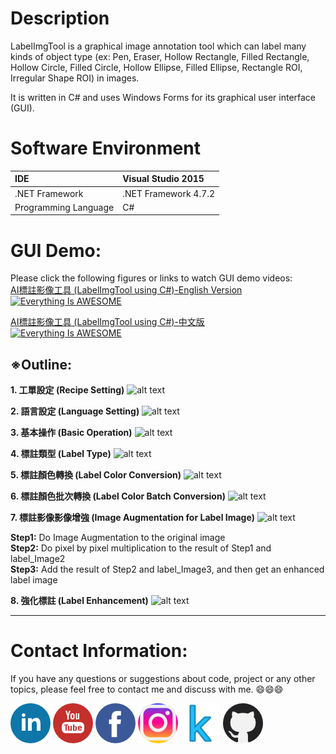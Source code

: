 # Description
LabelImgTool is a graphical image annotation tool which can label many kinds of object type (ex: Pen, Eraser, Hollow Rectangle, Filled Rectangle, Hollow Circle, Filled Circle, Hollow Ellipse, Filled Ellipse, Rectangle ROI, Irregular Shape ROI) in images.

It is written in C# and uses Windows Forms for its graphical user interface (GUI).

# Software Environment
| IDE                         | Visual Studio 2015       |
| :-------------------------- | :----------------------- |
| .NET Framework              | .NET Framework 4.7.2     |
| Programming Language        | C#                       |

# GUI Demo:

Please click the following figures or links to watch GUI demo videos:  
[AI標註影像工具 (LabelImgTool using C#)-English Version](https://youtu.be/mpQwIr4hJY4)  
[![Everything Is AWESOME](http://img.youtube.com/vi/mpQwIr4hJY4/sddefault.jpg)](https://youtu.be/mpQwIr4hJY4)  

[AI標註影像工具 (LabelImgTool using C#)-中文版](https://youtu.be/I1Y9xXxpHi8)  
[![Everything Is AWESOME](http://img.youtube.com/vi/I1Y9xXxpHi8/sddefault.jpg)](https://youtu.be/I1Y9xXxpHi8)  

## ※Outline:   
**1. 工單設定 (Recipe Setting)**
![alt text](https://github.com/JeffWang0325/LabelImgTool/blob/master/README%20Image/1.%20%E5%B7%A5%E5%96%AE%E8%A8%AD%E5%AE%9A%20(Recipe%20Setting).jpg "Logo Title Text 1")

**2. 語言設定 (Language Setting)**
![alt text](https://github.com/JeffWang0325/LabelImgTool/blob/master/README%20Image/2.%20%E8%AA%9E%E8%A8%80%E8%A8%AD%E5%AE%9A%20(Language%20Setting).jpg "Logo Title Text 1")

**3. 基本操作 (Basic Operation)**
![alt text](https://github.com/JeffWang0325/LabelImgTool/blob/master/README%20Image/3.%20%E5%9F%BA%E6%9C%AC%E6%93%8D%E4%BD%9C%20(Basic%20Operation).jpg "Logo Title Text 1")

**4. 標註類型 (Label Type)**
![alt text](https://github.com/JeffWang0325/LabelImgTool/blob/master/README%20Image/4.%20%E6%A8%99%E8%A8%BB%E9%A1%9E%E5%9E%8B%20(Label%20Type).jpg "Logo Title Text 1")

**5. 標註顏色轉換 (Label Color Conversion)**
![alt text](https://github.com/JeffWang0325/LabelImgTool/blob/master/README%20Image/5.%20%E6%A8%99%E8%A8%BB%E9%A1%8F%E8%89%B2%E8%BD%89%E6%8F%9B%20(Label%20Color%20Conversion).jpg "Logo Title Text 1")

**6. 標註顏色批次轉換 (Label Color Batch Conversion)**
![alt text](https://github.com/JeffWang0325/LabelImgTool/blob/master/README%20Image/6.%20%E6%A8%99%E8%A8%BB%E9%A1%8F%E8%89%B2%E6%89%B9%E6%AC%A1%E8%BD%89%E6%8F%9B%20(Label%20Color%20Batch%20Conversion).jpg "Logo Title Text 1")

**7. 標註影像影像增強 (Image Augmentation for Label Image)**
![alt text](https://github.com/JeffWang0325/LabelImgTool/blob/master/README%20Image/7.%20%E6%A8%99%E8%A8%BB%E5%BD%B1%E5%83%8F%E5%BD%B1%E5%83%8F%E5%A2%9E%E5%BC%B7%20(Image%20Augmentation%20for%20Label%20Image).jpg "Logo Title Text 1")

**Step1:** Do Image Augmentation to the original image  
**Step2:** Do pixel by pixel multiplication to the result of Step1 and label_Image2  
**Step3:** Add the result of Step2 and label_Image3, and then get an enhanced label image

**8. 強化標註 (Label Enhancement)**
![alt text](https://github.com/JeffWang0325/LabelImgTool/blob/master/README%20Image/8.%20%E5%BC%B7%E5%8C%96%E6%A8%99%E8%A8%BB%20(Label%20Enhancement).jpg "Logo Title Text 1")

---
# Contact Information:
If you have any questions or suggestions about code, project or any other topics, please feel free to contact me and discuss with me. 😄😄😄

<a href="https://www.linkedin.com/in/tzu-wei-wang-a09707157" target="_blank"><img src="https://github.com/JeffWang0325/JeffWang0325/blob/master/Icon%20Image/linkedin_64.png" width="64"></a>
<a href="https://www.youtube.com/channel/UC9nOeQSWp0PQJPtUaZYwQBQ" target="_blank"><img src="https://github.com/JeffWang0325/JeffWang0325/blob/master/Icon%20Image/youtube_64.png" width="64"></a>
<a href="https://www.facebook.com/tzuwei.wang.33/" target="_blank"><img src="https://github.com/JeffWang0325/JeffWang0325/blob/master/Icon%20Image/facebook_64.png" width="64"></a>
<a href="https://www.instagram.com/tzuweiw/" target="_blank"><img src="https://github.com/JeffWang0325/JeffWang0325/blob/master/Icon%20Image/instagram_64.png" width="64"></a>
<a href="https://www.kaggle.com/tzuweiwang" target="_blank"><img src="https://github.com/JeffWang0325/JeffWang0325/blob/master/Icon%20Image/kaggle_64.png" width="64"></a>
<a href="https://github.com/JeffWang0325" target="_blank"><img src="https://github.com/JeffWang0325/JeffWang0325/blob/master/Icon%20Image/github_64.png" width="64"></a>
